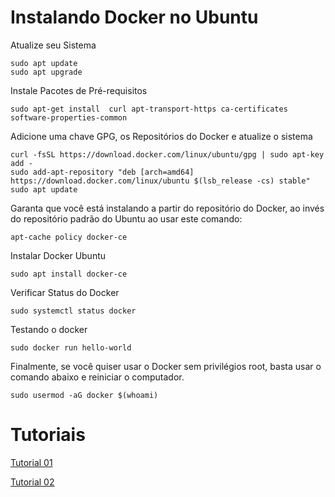 # Instalando Docker no Ubuntu

Atualize seu Sistema
```
sudo apt update
sudo apt upgrade
```

Instale Pacotes de Pré-requisitos
```
sudo apt-get install  curl apt-transport-https ca-certificates software-properties-common
```

Adicione uma chave GPG, os Repositórios do Docker e atualize o sistema
```
curl -fsSL https://download.docker.com/linux/ubuntu/gpg | sudo apt-key add -
sudo add-apt-repository "deb [arch=amd64] https://download.docker.com/linux/ubuntu $(lsb_release -cs) stable"
sudo apt update
```

Garanta que você está instalando a partir do repositório do Docker, ao invés do repositório padrão do Ubuntu ao usar este comando:
```
apt-cache policy docker-ce
```

Instalar Docker Ubuntu
```
sudo apt install docker-ce
```

Verificar Status do Docker
```
sudo systemctl status docker
```

Testando o docker
```
sudo docker run hello-world
```

Finalmente, se você quiser usar o Docker sem privilégios root, basta usar o comando abaixo e reiniciar o computador.
```
sudo usermod -aG docker $(whoami)
```

# Tutoriais
[Tutorial 01](https://www.hostinger.com.br/tutoriais/install-docker-ubuntu?utm_campaign=Generic-Tutorials-DSA|NT:Se|LO:BR-t1&utm_medium=ppc&gad_source=1&gclid=CjwKCAjwuMC2BhA7EiwAmJKRrMphB_F9uDXh49Mbi6wqOFWNK8x2Ni3VU_TVcKM-rxq7CVY3oWsiQRoC0EEQAvD_BwE)

[Tutorial 02](https://levelup.gitconnected.com/docker-beginner-to-expert-tutorial-68555aa3e544)

